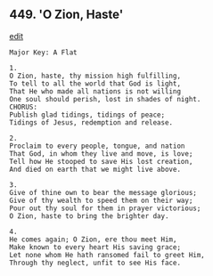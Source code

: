 
## 449.  'O Zion, Haste'
[edit](https://docs.google.com/document/d/1UUVhJqsCbleF2ufAxaUD385vb8lzv2zk/edit?mode=html)



    Major Key: A Flat

    1.
    O Zion, haste, thy mission high fulfilling, 
    To tell to all the world that God is light, 
    That He who made all nations is not willing 
    One soul should perish, lost in shades of night. 
    CHORUS:
    Publish glad tidings, tidings of peace;
    Tidings of Jesus, redemption and release. 

    2.
    Proclaim to every people, tongue, and nation 
    That God, in whom they live and move, is love; 
    Tell how He stooped to save His lost creation, 
    And died on earth that we might live above. 

    3.
    Give of thine own to bear the message glorious; 
    Give of thy wealth to speed them on their way; 
    Pour out thy soul for them in prayer victorious; 
    O Zion, haste to bring the brighter day. 

    4.
    He comes again; O Zion, ere thou meet Him,
    Make known to every heart His saving grace;
    Let none whom He hath ransomed fail to greet Him,
    Through thy neglect, unfit to see His face.
